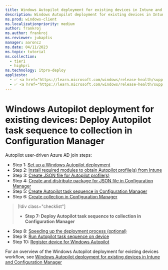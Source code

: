 ```yaml
---
title: Windows Autopilot deployment for existing devices in Intune and Configuration Manager - Step 7 of 10 - Deploy Autopilot task sequence to collection in Configuration Manager
description: Windows Autopilot deployment for existing devices in Intune and Configuration Manager - Step 7 of 10 - Deploy Autopilot task sequence to collection in Configuration Manager.
ms.prod: windows-client
ms.localizationpriority: medium
author: frankroj
ms.author: frankroj
ms.reviewer: jubaptis
manager: aaroncz
ms.date: 04/11/2023
ms.topic: tutorial
ms.collection: 
  - tier1
  - highpri
ms.technology: itpro-deploy
appliesto:
  - ✅ <a href="https://learn.microsoft.com/windows/release-health/supported-versions-windows-client" target="_blank">Windows 11</a>
  - ✅ <a href="https://learn.microsoft.com/windows/release-health/supported-versions-windows-client" target="_blank">Windows 10</a>
---
```


# Windows Autopilot deployment for existing devices: Deploy Autopilot task sequence to collection in Configuration Manager

Autopilot user-driven Azure AD join steps:
- Step 1: [Set up a Windows Autopilot deployment](setup-autopilot-deployment.md)
- Step 2: [Install required modules to obtain Autopilot profile(s) from Intune](install-modules.md)
- Step 3: [Create JSON file for Autopilot profile(s)](create-json-file.md)
- Step 4: [Create and distribute package for JSON file in Configuration Manager](create-json-package.md)
- Step 5: [Create Autopilot task sequence in Configuration Manager](create-autopilot-task-sequence.md)
- Step 6: [Create collection in Configuration Manager](create-collection.md)
> [!div class="checklist"]
> - **Step 7: Deploy Autopilot task sequence to collection in Configuration Manager**
- Step 8: [Speeding up the deployment process (optional)](speed-up-deployment.md)
- Step 9: [Run Autopilot task sequence on device](run-autopilot-task-sequence.md)
- Step 10: [Register device for Windows Autopilot](register-device.md)

For an overview of the Windows Autopilot deployment for existing devices workflow, see [Windows Autopilot deployment for existing devices in Intune and Configuration Manager](existing-devices-workflow.md)
